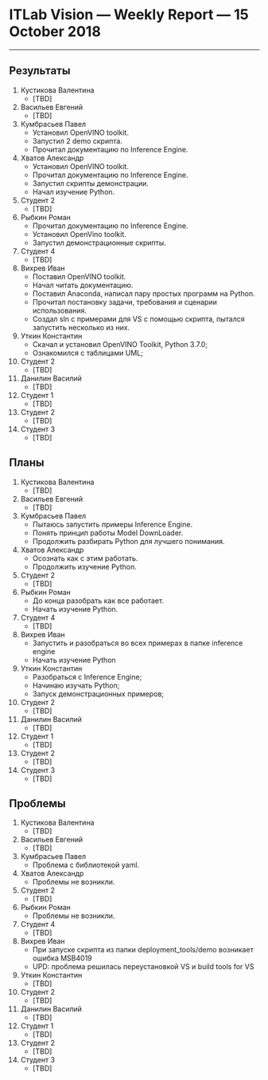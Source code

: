 ﻿# ITLab Vision — Weekly Report — 15 October 2018

----------------

## Результаты

  1. Кустикова Валентина
     - [TBD]
  1. Васильев Евгений
     - [TBD]
  1. Кумбрасьев Павел
     - Установил OpenVINO toolkit.
     - Запустил 2 demo скрипта.
     - Прочитал документацию по Inference Engine.
  1. Хватов Александр
     - Установил OpenVINO toolkit.
     - Прочитал документацию по Inference Engine.
     - Запустил скрипты демонстрации.
     - Начал изучение Python.
  1. Студент 2
     - [TBD]
  1. Рыбкин Роман
     - Прочитал документацию по Inference Engine.
	 - Установил OpenVino toolkit.
	 - Запустил демонстрационные скрипты.
  1. Студент 4
     - [TBD]
  1. Вихрев Иван
     - Поставил OpenVINO toolkit.
     - Начал читать документацию.
     - Поставил Anaconda, написал пару простых программ на Python.
     - Прочитал постановку задачи, требования и сценарии использования.
     - Создал sln c примерами для VS c помощью скрипта, пытался запустить несколько из них.
  1. Уткин Константин
     - Скачал и установил OpenVINO Toolkit, Python 3.7.0;
     - Ознакомился с таблицами UML;
  1. Студент 2
     - [TBD]
  1. Данилин Василий
     - [TBD]
  1. Студент 1
     - [TBD]
  1. Студент 2
     - [TBD]
  1. Студент 3
     - [TBD]

## Планы

  1. Кустикова Валентина
     - [TBD]
  1. Васильев Евгений
     - [TBD]
  1. Кумбрасьев Павел
     - Пытаюсь запустить примеры Inference Engine.
     - Понять принцип работы Model DownLoader.
     - Продолжить разбирать Python для лучшего понимания.
  1. Хватов Александр
     - Осознать как с этим работать.
     - Продолжить изучение Python.
  1. Студент 2
     - [TBD]
  1. Рыбкин Роман
     - До конца разобрать как все работает.
	 - Начать изучение Python.
  1. Студент 4
     - [TBD]
  1. Вихрев Иван
     - Запустить и разобраться во всех примерах в папке inference engine
     - Начать изучение Python
  1. Уткин Константин
     - Разобраться с Inference Engine;
     - Начинаю изучать Python;
     - Запуск демонстрационных примеров;
  1. Студент 2
     - [TBD]
  1. Данилин Василий
     - [TBD]
  1. Студент 1
     - [TBD]
  1. Студент 2
     - [TBD]
  1. Студент 3
     - [TBD]

## Проблемы

  1. Кустикова Валентина
     - [TBD]
  1. Васильев Евгений
     - [TBD]
  1. Кумбрасьев Павел
     - Проблема с библиотекой yaml.
  1. Хватов Александр
     - Проблемы не возникли.
  1. Студент 2
     - [TBD]
  1. Рыбкин Роман
     - Проблемы не возникли.
  1. Студент 4
     - [TBD]
  1. Вихрев Иван
     - При запуске скрипта из папки deployment_tools/demo возникает ошибка MSB4019 
     - UPD: проблема решилась переустановкой VS и build tools for VS
  1. Уткин Константин
     - [TBD]
  1. Студент 2
     - [TBD]
  1. Данилин Василий
     - [TBD]
  1. Студент 1
     - [TBD]
  1. Студент 2
     - [TBD]
  1. Студент 3
     - [TBD]


<!-- LINKS -->
